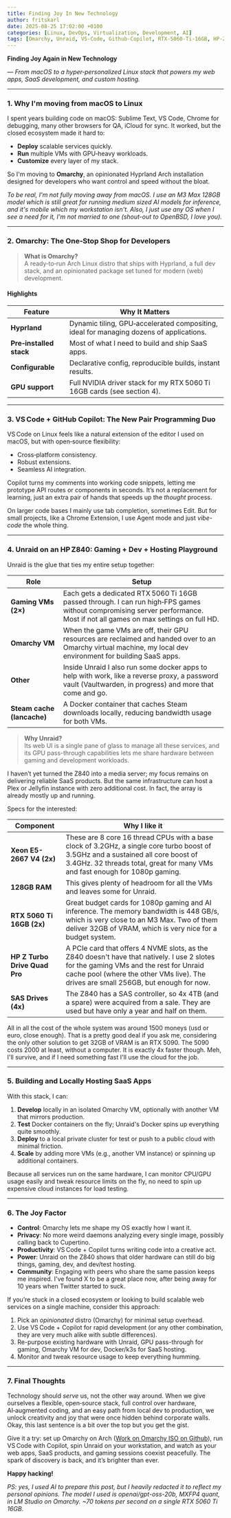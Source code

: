 ```yaml
---
title: Finding Joy In New Technology
author: fritskarl
date: 2025-08-25 17:02:00 +0100
categories: [Linux, DevOps, Virtualization, Development, AI]
tags: [Omarchy, Unraid, VS-Code, Github-Copilot, RTX-5060-Ti-16GB, HP-Z840]
---
```


**Finding Joy Again in New Technology**

*— From macOS to a hyper‑personalized Linux stack that powers my web apps, SaaS development, and custom hosting.*

---

### 1. Why I'm moving from macOS to Linux

I spent years building code on macOS: Sublime Text, VS Code, Chrome for debugging, many other browsers for QA, iCloud for sync. It worked, but the closed ecosystem made it hard to:

- **Deploy** scalable services quickly.
- **Run** multiple VMs with GPU‑heavy workloads.
- **Customize** every layer of my stack.

So I'm moving to **Omarchy**, an opinionated Hyprland Arch installation designed for developers who want control and speed without the bloat.

*To be real, I'm not fully moving away from macOS. I use an M3 Max 128GB model which is still great for running medium sized AI models for inference, and it's mobile which my workstation isn't. Also, I just use any OS when I see a need for it, I'm not married to one (shout-out to OpenBSD, I love you).*

---

### 2. Omarchy: The One‑Stop Shop for Developers

> **What is Omarchy?**  
> A ready‑to‑run Arch Linux distro that ships with Hyprland, a full dev stack, and an opinionated package set tuned for modern (web) development.

#### Highlights

| Feature                 | Why It Matters                                                                          |
| ----------------------- | --------------------------------------------------------------------------------------- |
| **Hyprland**            | Dynamic tiling, GPU‑accelerated compositing, ideal for managing dozens of applications. |
| **Pre‑installed stack** | Most of what I need to build and ship SaaS apps.                                        |
| **Configurable**        | Declarative config, reproducible builds, instant results.                               |
| **GPU support**         | Full NVIDIA driver stack for my RTX 5060 Ti 16GB cards (see section 4).                 |

---

### 3. VS Code + GitHub Copilot: The New Pair Programming Duo

VS Code on Linux feels like a natural extension of the editor I used on macOS, but with open‑source flexibility:

- Cross‑platform consistency.
- Robust extensions.
- Seamless AI integration.

Copilot turns my comments into working code snippets, letting me prototype API routes or components in seconds. It’s not a replacement for learning, just an extra pair of hands that speeds up the *thought* process.

On larger code bases I mainly use tab completion, sometimes Edit. But for small projects, like a Chrome Extension, I use Agent mode and just *vibe-code* the whole thing.

---

### 4. Unraid on an HP Z840: Gaming + Dev + Hosting Playground

Unraid is the glue that ties my entire setup together:

| Role                       | Setup                                                                                                                                                                      |
| -------------------------- | -------------------------------------------------------------------------------------------------------------------------------------------------------------------------- |
| **Gaming VMs (2×)**        | Each gets a dedicated RTX 5060 Ti 16GB passed through. I can run high‑FPS games without compromising server performance. Most if not all games on max settings on full HD. |
| **Omarchy VM**             | When the game VMs are off, their GPU resources are reclaimed and handed over to an Omarchy virtual machine, my local dev environment for building SaaS apps.               |
| **Other**                  | Inside Unraid I also run some docker apps to help with work, like a reverse proxy, a password vault (Vaultwarden, in progress) and more that come and go.                  |
| **Steam cache (lancache)** | A Docker container that caches Steam downloads locally, reducing bandwidth usage for both VMs.                                                                             |

> **Why Unraid?**  
> Its web UI is a single pane of glass to manage all these services, and its GPU pass-through capabilities lets me share hardware between gaming and development workloads.

I haven’t yet turned the Z840 into a media server; my focus remains on delivering reliable SaaS products. But the same infrastructure can host a Plex or Jellyfin instance with zero additional cost. In fact, the array is already mostly up and running.

Specs for the interested:

| Component                     | Why I like it                                                                                                                                                                                                                  |
| ----------------------------- | ------------------------------------------------------------------------------------------------------------------------------------------------------------------------------------------------------------------------------ |
| **Xeon E5-2667 V4 (2x)**      | These are 8 core 16 thread CPUs with a base clock of 3.2GHz, a single core turbo boost of 3.5GHz and a sustained all core boost of 3.4GHz. 32 threads total, great for many VMs and fast enough for 1080p gaming.              |
| **128GB RAM**                 | This gives plenty of headroom for all the VMs and leaves some for Unraid.                                                                                                                                                      |
| **RTX 5060 Ti 16GB (2x)**     | Great budget cards for 1080p gaming and AI inference. The memory bandwidth is 448 GB/s, which is very close to an M3 Max. Two of them deliver 32GB of VRAM, which is very nice for a budget system.                            |
| **HP Z Turbo Drive Quad Pro** | A PCIe card that offers 4 NVME slots, as the Z840 doesn't have that natively. I use 2 slotes for the gaming VMs and the rest for Unraid cache pool (where the other VMs live). The drives are small 256GB, but enough for now. |
| **SAS Drives (4x)**           | The Z840 has a SAS controller, so 4x 4TB (and a spare) were acquired from a sale. They are used but have only a year and half on them.                                                                                         |
All in all the cost of the whole system was around 1500 moneys (usd or euro, close enough). That is a pretty good deal if you ask me, considering the only other solution to get 32GB of VRAM is an RTX 5090. The 5090 costs 2000 at least, without a computer. It is exactly 4x faster though. Meh, I'll survive, and if I need something fast I'll use the cloud for the job.


---

### 5. Building and Locally Hosting SaaS Apps

With this stack, I can:

1. **Develop** locally in an isolated Omarchy VM, optionally with another VM that mirrors production.
2. **Test** Docker containers on the fly; Unraid's Docker spins up everything quite smoothly.
3. **Deploy** to a local private cluster for test or push to a public cloud with minimal friction.
4. **Scale** by adding more VMs (e.g., another VM instance) or spinning up additional containers.

Because all services run on the same hardware, I can monitor CPU/GPU usage easily and tweak resource limits on the fly, no need to spin up expensive cloud instances for load testing.

---

### 6. The Joy Factor

- **Control**: Omarchy lets me shape my OS exactly how I want it.
- **Privacy**: No more weird daemons analyzing every single image, possibly calling back to Cupertino.
- **Productivity**: VS Code + Copilot turns writing code into a creative act.
- **Power**: Unraid on the Z840 shows that older hardware can still do big things, gaming, dev, and dev/test hosting.
- **Community**: Engaging with peers who share the same passion keeps me inspired. I've found X to be a great place now, after being away for 10 years when Twitter started to suck.

If you’re stuck in a closed ecosystem or looking to build scalable web services on a single machine, consider this approach:

1. Pick an *opinionated* distro (Omarchy) for minimal setup overhead.
2. Use VS Code + Copilot for rapid development (or any other combination, they are very much alike with subtle differences).
3. Re-purpose existing hardware with Unraid, GPU pass-through for gaming, Omarchy VM for dev, Docker/k3s for SaaS hosting.
4. Monitor and tweak resource usage to keep everything humming.

---

### 7. Final Thoughts

Technology should *serve* us, not the other way around. When we give ourselves a flexible, open‑source stack, full control over hardware, AI‑augmented coding, and an easy path from local dev to production, we unlock creativity and joy that were once hidden behind corporate walls. Okay, this last sentence is a bit over the top but you get the gist.

Give it a try: set up Omarchy on Arch ([Work on Omarchy ISO on Github](https://github.com/omacom-io/omarchy-iso)), run VS Code with Copilot, spin Unraid on your workstation, and watch as your web apps, SaaS products, and gaming sessions coexist peacefully. The spark of discovery is back, and it’s brighter than ever.

**Happy hacking!**

*PS: yes, I used AI to prepare this post, but I heavily redacted it to reflect my personal opinions. The model I used is openai/gpt-oss-20b, MXFP4 quant, in LM Studio on Omarchy. ~70 tokens per second on a single RTX 5060 Ti 16GB.*